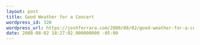 ```yaml
---
layout: post
title: Good Weather for a Concert
wordpress_id: 320
wordpress_url: https://joshferrara.com/2008/08/02/good-weather-for-a-concert/
date: 2008-08-02 18:27:02.000000000 -05:00
---
```

<!--Mime Type of File is image/jpeg --><div class="postie-image-div"><a href="https://joshferrara.com/wp-photos/20080802-192702-1.jpg"><img src="https://joshferrara.com/wp-photos/thumb.20080802-192702-1.jpg" alt="" style="3px;" class="postie-image" /></a></div>
